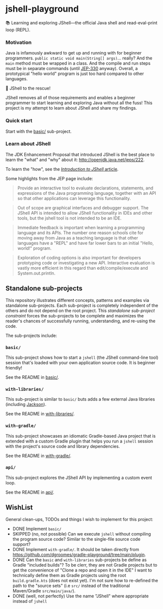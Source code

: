 # jshell-playground

📚 Learning and exploring JShell—the official Java shell and read-eval-print loop (REPL).

### Motivation

Java is infamously awkward to get up and running with for beginner programmers. `public static void main(String[] args)`... really?
And the `main` method must be wrapped in a class. And the compile and run steps must be in separate commands (until [JEP-330](https://openjdk.java.net/jeps/330) anyway).
Overall, a prototypical "hello world" program is just too hard compared to other languages.
 
🚀 JShell to the rescue!

JShell removes all of those requirements and enables a beginner programmer to start learning and exploring Java
without all the fuss! This project is my attempt to learn about JShell and share my findings.

### Quick start

Start with the [basic/](basic/) sub-project.

### Learn about JShell

The JDK Enhancement Proposal that introduced JShell is the best place to learn the "what" and "why" about it: <http://openjdk.java.net/jeps/222>.

To learn the "how", see the [*Introduction to JShell* article](https://docs.oracle.com/en/java/javase/14/jshell/introduction-jshell.html#GUID-630F27C8-1195-4989-9F6B-2C51D46F52C8).

Some highlights from the JEP page include:

> Provide an interactive tool to evaluate declarations, statements, and expressions of the Java programming language, together with an API so that other applications can leverage this functionality.

> Out of scope are graphical interfaces and debugger support. The JShell API is intended to allow JShell functionality in IDEs and other tools, but the jshell tool is not intended to be an IDE.

> Immediate feedback is important when learning a programming language and its APIs. The number one reason schools cite for moving away from Java as a teaching language is that other languages have a "REPL" and have far lower bars to an initial "Hello, world!" program.

> Exploration of coding options is also important for developers prototyping code or investigating a new API. Interactive evaluation is vastly more efficient in this regard than edit/compile/execute and System.out.println.

## Standalone sub-projects

This repository illustrates different concepts, patterns and examples via standalone sub-projects. Each sub-project is
completely independent of the others and do not depend on the root project. This _standalone sub-project constraint_
forces the sub-projects to be complete and maximizes the reader's chances of successfully running, understanding, and
re-using the code.

The sub-projects include:

### `basic/`

This sub-project shows how to start a `jshell` (the JShell command-line tool) session that's loaded with your own application source code. It is beginner friendly!

See the README in [basic/](basic/).

### `with-libraries/`

This sub-project is similar to `basic/` buts adds a few external Java libraries (including [Jackson](https://github.com/FasterXML/jackson)).

See the README in [with-libraries/](with-libraries/).

### `with-gradle/`

This sub-project showcases an idiomatic Gradle-based Java project that is extended with a custom Gradle plugin that helps
you run a `jshell` session with the project's source code and library dependencies.

See the README in [with-gradle/](with-gradle/).

### `api/`

This sub-project explores the JShell API by implementing a custom event loop.

See the README in [api/](api/).

## WishList

General clean-ups, TODOs and things I wish to implement for this project:

* DONE Implement `basic/`
* SKIPPED (no, not possible) Can we execute `jshell` without compiling the program source code? Similar to the single-file source code support?
* DONE Implement `with-gradle/`. It should be taken directly from <https://github.com/dgroomes/gradle-playground/tree/main/plugin>.
* DONE Can the `basic` and `with-libraries` sub-projects be define as Gradle "included builds"? To be clerr, they are not
  Gradle projects but to get the convenience of "Clone a repo and open it in the IDE" I want to technically define them
  as Gradle projects using the root `build.gradle.kts` (does not exist yet). I'm not sure how to re-defined the path to the
  "source sets" (i.e `src/` instead of the traditional Maven/Gradle `src/main/java/`).
* DONE (well, not perfectly) Use the name "JShell" where appropriate instead of `jshell`
